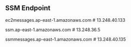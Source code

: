 
## SSM Endpoint

ec2messages.ap-east-1.amazonaws.com # 13.248.40.133

ssm.ap-east-1.amazonaws.com # 13.248.36.5

ssmmessages.ap-east-1.amazonaws.com # 13.248.40.135
